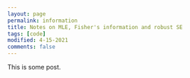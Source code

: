 ```yaml
---
layout: page
permalink: information
title: Notes on MLE, Fisher's information and robust SE
tags: [code]
modified: 4-15-2021
comments: false
---
```


This is some post.